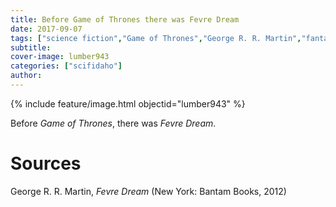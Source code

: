 ```yaml
---
title: Before Game of Thrones there was Fevre Dream
date: 2017-09-07
tags: ["science fiction","Game of Thrones","George R. R. Martin","fantasy","rare books"]
subtitle: 
cover-image: lumber943
categories: ["scifidaho"]
author: 
---
```


{% include feature/image.html objectid="lumber943" %}

Before *Game of Thrones*, there was *Fevre Dream*.

# Sources

George R. R. Martin, *Fevre Dream* (New York: Bantam Books, 2012)